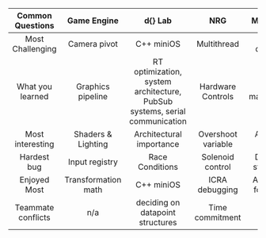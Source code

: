 | Common Questions | Game Engine        | d{} Lab 																	|   NRG   | Myo Guitar | City Kit | Myo Pad | Eclipse |
|:----------------:|:------------------:|:-------------------------------------------------------------------------:|:-------:|:----------:|:--------:|:-------:|:-------:|
| Most Challenging | Camera pivot        | C++ miniOS																	| Multithread | Chord detection | Event timings | Kinematics | Debris generation |
| What you learned | Graphics pipeline   | RT optimization, system architecture, PubSub systems, serial communication	| Hardware Controls | Sound manipulation | First web | Hard+Soft | Game Design |
| Most interesting | Shaders & Lighting  | Architectural importance													| Overshoot variable | Algorithm design | Localized ads idea | Smartboard | Environment |
| Hardest bug      | Input registry      | Race Conditions															| Solenoid control | Detecting strumming | Inconsistent icons | Myo's bad | Collision Detection |
| Enjoyed Most     | Transformation math | C++ miniOS																	| ICRA debugging | Algorithms for chords | Learned new things | OpenGL integration | Debris movement |
|Teammate conflicts| n/a                 | deciding on datapoint structures											| Time commitment | Work division | Too big of team | Work division | n/a |
